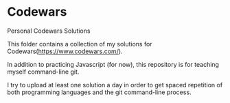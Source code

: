 # Codewars
Personal Codewars Solutions

This folder contains a collection of my solutions for Codewars(https://www.codewars.com/).

In addition to practicing Javascript (for now), this repository is for teaching myself command-line git.

I try to upload at least one solution a day in order to get spaced repetition of both programming languages and the git command-line process.
